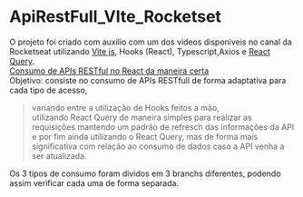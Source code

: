# ApiRestFull_VIte_Rocketset

O projeto foi criado com auxilio com um dos videos disponiveis no canal da Rocketseat utilizando <a href="https://vitejs.dev/">Vite js</a>, Hooks (React), Typescript,Axios e <a href="https://react-query.tanstack.com/">React Query</a>.<br>
<a href="https://www.youtube.com/watch?v=uNFB9EbQz90&t=2041s">Consumo de APIs RESTful no React da maneira certa </a><br>
Objetivo: consiste no consumo de APIs RESTfull de forma adaptativa para cada tipo de acesso,<br>
>variando entre a utilização de Hooks feitos a mão,<br>
>utilizando React Query de maneira simples para realizar as requisições mantendo um padrão de refresch das informações da API <br>
>e por fim ainda utilizando o React Query, mas de forma mais significativa com relação ao consumo de dados caso a API venha a ser atualizada.

Os 3 tipos de consumo foram dividos em 3 branchs diferentes, podendo assim verificar cada uma de forma separada.
